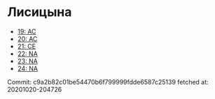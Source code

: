 # Лисицына
- [19: AC](19.md)
- [20: AC](20.md)
- [21: CE](21.md)
- [22: NA](22.md)
- [23: NA](23.md)
- [24: NA](24.md)

Commit: c9a2b82c01be54470b6f799999fdde6587c25139
 fetched at: 20201020-204726
